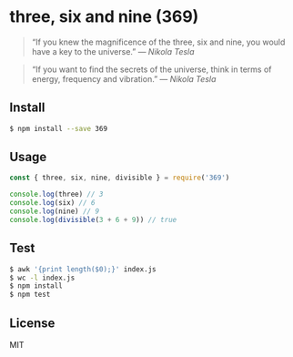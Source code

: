 # three, six and nine (369)

> “If you knew the magnificence of the three, six and nine, you would have a key to the universe.”
> ― <cite>Nikola Tesla</cite>

> “If you want to find the secrets of the universe, think in terms of energy, frequency and vibration.”
> ― <cite>Nikola Tesla</cite>

## Install

```bash
$ npm install --save 369
```

## Usage

```js
const { three, six, nine, divisible } = require('369')

console.log(three) // 3
console.log(six) // 6
console.log(nine) // 9
console.log(divisible(3 + 6 + 9)) // true
```

## Test

```bash
$ awk '{print length($0);}' index.js
$ wc -l index.js
$ npm install
$ npm test
```

## License 

MIT
